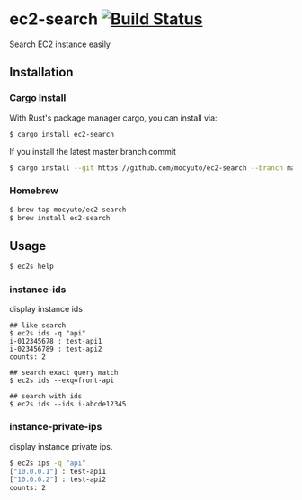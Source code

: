 # ec2-search [![Build Status](https://travis-ci.com/mocyuto/ec2-search.svg?branch=master)](https://travis-ci.com/mocyuto/ec2-search)

Search EC2 instance easily

## Installation

### Cargo Install

With Rust's package manager cargo, you can install via:
```sh
$ cargo install ec2-search
```
If you install the latest master branch commit
```sh
$ cargo install --git https://github.com/mocyuto/ec2-search --branch master
```

### Homebrew

```sh
$ brew tap mocyuto/ec2-search
$ brew install ec2-search
```

## Usage

```sh
$ ec2s help
```

### instance-ids

display instance ids

```
## like search
$ ec2s ids -q "api"
i-012345678 : test-api1
i-023456789 : test-api2
counts: 2

## search exact query match
$ ec2s ids --exq=front-api

## search with ids
$ ec2s ids --ids i-abcde12345
```

### instance-private-ips

display instance private ips.

```sh
$ ec2s ips -q "api"
["10.0.0.1"] : test-api1
["10.0.0.2"] : test-api2
counts: 2
```
